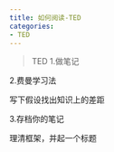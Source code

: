 ```yaml
---
title: 如何阅读-TED
categories:
- TED
---
```

> TED
1.做笔记

2.费曼学习法

​写下假设找出知识上的差距

3.存档你的笔记

​理清框架，并起一个标题
